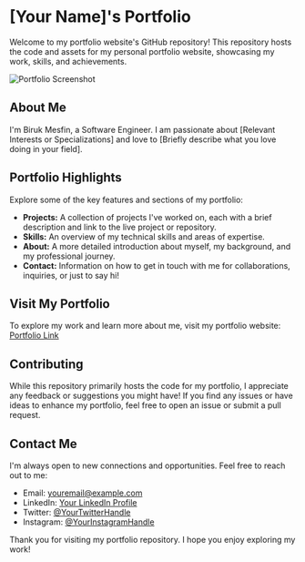 # [Your Name]'s Portfolio

Welcome to my portfolio website's GitHub repository! This repository hosts the code and assets for my personal portfolio website, showcasing my work, skills, and achievements.

![Portfolio Screenshot](Portfolio_Screenshot.png)
## About Me

I'm Biruk Mesfin, a Software Engineer. I am passionate about [Relevant Interests or Specializations] and love to [Briefly describe what you love doing in your field].

## Portfolio Highlights

Explore some of the key features and sections of my portfolio:

- **Projects:** A collection of projects I've worked on, each with a brief description and link to the live project or repository.
- **Skills:** An overview of my technical skills and areas of expertise.
- **About:** A more detailed introduction about myself, my background, and my professional journey.
- **Contact:** Information on how to get in touch with me for collaborations, inquiries, or just to say hi!

## Visit My Portfolio

To explore my work and learn more about me, visit my portfolio website: [Portfolio Link](bkmn.me)

## Contributing

While this repository primarily hosts the code for my portfolio, I appreciate any feedback or suggestions you might have! If you find any issues or have ideas to enhance my portfolio, feel free to open an issue or submit a pull request.

## Contact Me

I'm always open to new connections and opportunities. Feel free to reach out to me:

- Email: [youremail@example.com](mailto:birukmesfin246@gmail.com)
- LinkedIn: [Your LinkedIn Profile](https://www.linkedin.com/in/biruk-mesfin/)
- Twitter: [@YourTwitterHandle](https://twitter.com/Bi2kmes)
- Instagram: [@YourInstagramHandle](https://instagram.com/biruk__m)

Thank you for visiting my portfolio repository. I hope you enjoy exploring my work!
